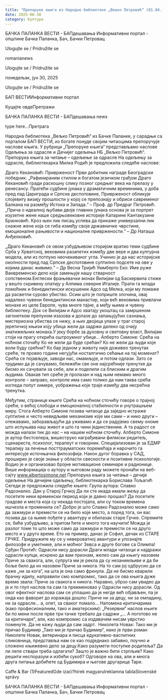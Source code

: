 ```yaml
---
title: "Препоруке књига из Народне библиотеке „Вељко Петровић“ (01.04.)"
date: 2025-06-30
category: Култура
---
```


БАЧКА ПАЛАНКА ВЕСТИ - БАПдешавања Информативни портал - општине Бачка Паланка, Бач, Бачки Петровац

Ulogujte se / Pridružite se

romanianews

Ulogujte se / Pridružite se

понедељак, јун 30, 2025

Ulogujte se / Pridružite se

БАП ВЕСТИИнформативни портал

Куцајте овдеПретражи

БАЧКА ПАЛАНКА ВЕСТИ - БАПдешавања news

type here...Претрага

Народна библиотека „Вељко Петровић“ из Бачке Паланке, у сарадњи са порталом БАП ВЕСТИ, из богате понуде својим читаоцима препоручује наслове књига. У рубрици „Препоруке књига“ представљамо наслове Одељења за одрасле и Дечијег одељења НБ „Вељко Петровић“.
Препорука књига за читање – одељење за одрасле
На одељењу за одрасле, библиотекарка Милка Родић је предложила следеће наслове:


Драго Кекановић: Приврженост
Први добитник награде Београдски победник. „Рафинираним стилом и богатом језичком грађом Драго Кекановић гради раскошну слику позног средњег века на прелазу у ренесансу. Пратећи судбине јунака у драматичним временима, у доба пред пад Цариграда и Српске деспотовине, Приврженост обликује слојевиту визију прошлости у којој се препознају и обриси савременог Балкана на размеђу Истока и Запада.“ – Проф. др Предраг Петровић.
„Прича о идеалној љубави двоје главних јунака основа је за портрет изузетне жене наше средњовековне историје Катарине Кантакузине Бранковић. Кроз њен лик писац успева да прикаже универзални лик снажне жене која се гиба између своје државничке чврстине, емоционалне рањивости и националне привржености.“ – Др Наташа Анђелковић.


„Драго Кекановић се овом узбудљивом сторијом вратио теми судбине Срба у Хрватској, вековима разапетих између две вере и два културна модела, али из потпуно неочекиваног угла. Учинио је да нас историјске околности пред пад Српске деспотовине суптилно подсете на ове у којима данас живимо.“ – Др Весна Тријић
Уммберто Еко: Име руже
Ванвременско дело које замењује нашу стварност сопственом.Енглески фрањевачки монах Вилијам од Баскервила стиже у вешто скривену опатију у Алпима северне Италије. Прати га млади помоћник и бенедиктински искушеник Адсо од Мелка, који му помаже да расветли сурово убиство. Осим што је поприште злочина, овај надалеко чувени бенедиктински манастир, који већ вековима привлачи монахе из целе Европе, чува многе тајне, а међу њима и чувену библиотеку. Док се Вилијам и Адсо хватају укоштац са замршеном загонетком препуном изазова и долазе до запањујућих сазнања, мистериозна убиства се нижу, а њих двојица улазе у траг старој јеретичкој књизи коју убица жели да задржи далеко од очију знатижељних монаха.У јеку борбе за духовну и световну власт, Вилијам стоји на прагу открића оштроумног убице…
Алберто Симоне: Срећа на ноћном сточићу
Ко не жели да буде срећан? Ко не жели да људи које воли буду срећни? Ко бар једном у животу није доживео тренутак среће, те провео године негујући носталгично сећање на тај моменат? Срећа се појављује, заводи нас, омамљује, и потом одлази. Зато се трудимо да је сачувамо, бележећи све оне најсрећније тренутке да бисмо их сачували за себе, али и поделили са блиским и драгим људима. Овакав тип среће је пролазан и над њим немамо много контроле – заправо, контроле има само толико да нам таква срећа изгледа попут химере, уображења које траје између два несрећна тренутка.


Међутим, странице књиге Срећа на ноћном сточићу говоре о трајној срећи, о већој слободи и емоционалној стабилности и унутрашњем миру. Стога Алберто Симоне позива читаоце да заједно истраже суптилне и често невидљиве механизме које ми сами – и нико други – отежавамо, заборављајући да уживамо и да се радујемо свему ономе што испуњава наш живот и што га чини јединственим. А та радост се можда налази тик до нас – на нашем ноћном сточићу. Алберто Симоне је аутор бестселера, вишеструко награђивани филмски редитељ, сценариста, психолог, терапеут и говорник. Специјализован је за ЕДМР терапију за лечење посттрауматских поремећаја и нарочито га интересује источњачка филозофија. Након дугог боравка у САД, проширио је своје знање у области свесности и позитивне психологије. Водио је и организовао бројне мотивационе семинаре и радионице. Више информација о аутору и његовом раду можете пронаћи на веб-сајту www.albertosimone.net
Препорука књига за читање – дечије одељење
На дечијем одељењу, библиотекарка Борислава Тољагић Сегеди је предложила следеће књиге:
Група аутора: Славко Радозналко. Дан у Старој Грчкој
Да ли сте икада имали жељу да посетите неки временски период који је давно прошао? Да посетите градове и места која су некада постојала, али су током времена ишчезла и променила се? Добро је што Славко Радозналко може само да зажмури и премести се на било које место, а поред тога, он вас позива да са њиме пођете у авантуру и обилазак старе Грчке. Спремите се, биће узбудљиво, а притом ћете и много тога научити! Можда је разлог томе то што може само да зажмури и премести се на друго место и у друго време. Ето на пример, данас је Софил, дечак из СТАРЕ ГРЧКЕ. Придружите му се у невероватној авантури и упознајте филозофе и уметнике, али и моћног Зевса и друге богове са Олимпа!
Срђан Протић: Одрасли нису дорасли
Драги млади читаоци и најдражи одрасли купци, искрено да вам признам, желео сам да књигу назовем Приче за свакога, али, супруга ми је рекла да су незанимљиве и да би боље било да их назовем Приче за никога. На то сам јој одбрусио да се каже „ни за кога“, на шта је она само фркнула. Да не бисмо кварили брачну идилу, направили смо компромис, тако да се ова књига дуже време звала: Приче за свакога и никога. Наравно, убрзо сам увидео да је и то глуп наслов па сам га преименовао у Одрасли нису дорасли. Од овог ефектног наслова сам се уплашио да је негде већ објављен, па је онда као фаворит до изражаја дошло: Приче ни за децу, ни за омладину, ни за одрасле… а, опет, за сваког помало…
Напомена критичарима (како професионалним, тако и аматерским): „Резервни“ наслов књиге би по мени после прве три тачке требало да садржи „… А поготово не за критичаре“, али, као компромис са издавачем нисам уврстио поменуте. Да не кажу људи да сам задрт. 
Николета Новак: Тако ми је причао Будимир
„Тако ми је причао Будимир“, иако је први роман Николете Новак, ветеринара и писца едукативно-васпитних сликовница, представља нам се као подједнако забавно, поучно и сложено књижевно дело за децу.Како разумети поступке родитеља? Да ли лепе ствари треба одлагати? Зашто је важно бити стрпљив? Како решити неспоразум и избећи сукоб? Одговоре на ова, али и многа друга питања добићете од Будимира и његове другарице Таре.

Caffe & Bar (1)FeaturedGde izaći?hírek magyarulreklamna tablaSlovenské správy

БАЧКА ПАЛАНКА ВЕСТИ - БАПдешавања Информативни портал - општине Бачка Паланка, Бач, Бачки Петровац

